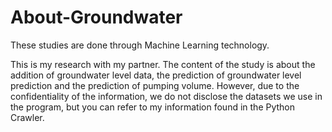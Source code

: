 # About-Groundwater
These studies are done through Machine Learning technology.

This is my research with my partner. The content of the study is about the addition of groundwater level data, the prediction of groundwater level prediction and the prediction of pumping volume. However, due to the confidentiality of the information, we do not disclose the datasets we use in the program, but you can refer to my information found in the Python Crawler.

